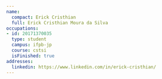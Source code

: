 ```yaml
---
name:
  compact: Erick Cristhian
  full: Erick Cristhian Moura da Silva
occupations:
- id: 20171370035
  type: student
  campus: ifpb-jp
  course: cstsi
  isFinished: true
addresses:
  linkedin: https://www.linkedin.com/in/erick-cristhian/
---
```

